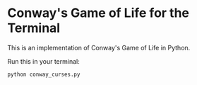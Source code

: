 Conway's Game of Life for the Terminal
======================================

This is an implementation of Conway's Game of Life in Python.
 
Run this in your terminal:

    python conway_curses.py
